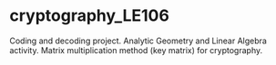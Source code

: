 # cryptography_LE106
Coding and decoding project. Analytic Geometry and Linear Algebra activity. Matrix multiplication method (key matrix) for cryptography.
